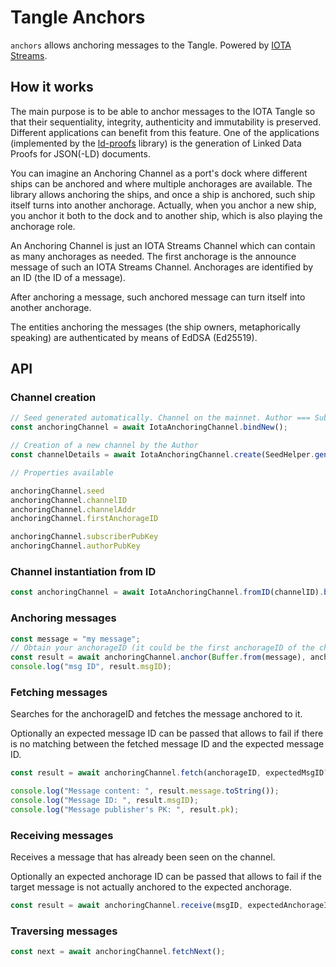 # Tangle Anchors

 `anchors` allows anchoring messages to the Tangle. Powered by [IOTA Streams](https://github.com/iotaledger/streams).  

## How it works

The main purpose is to be able to anchor messages to the IOTA Tangle so that their sequentiality, integrity, authenticity and immutability is preserved. Different applications can benefit from this feature. One of the applications (implemented by the [ld-proofs](../ld-proofs) library) is the generation of Linked Data Proofs for JSON(-LD) documents. 

You can imagine an Anchoring Channel as a port's dock where different ships can be anchored and where multiple anchorages are available. The library allows anchoring the ships, and once a ship is anchored, such ship itself turns into another anchorage. Actually, when you anchor a new ship, you anchor it both to the dock and to another ship, which is also playing the anchorage role.

An Anchoring Channel is just an IOTA Streams Channel which can contain as many anchorages as needed. The first anchorage is the announce message of such an IOTA Streams Channel. Anchorages are identified by an ID (the ID of a message). 

After anchoring a message, such anchored message can turn itself into another anchorage. 

The entities anchoring the messages (the ship owners, metaphorically speaking) are authenticated by means of EdDSA (Ed25519). 

## API

### Channel creation

```ts
// Seed generated automatically. Channel on the mainnet. Author === Subscriber. 
const anchoringChannel = await IotaAnchoringChannel.bindNew();

// Creation of a new channel by the Author
const channelDetails = await IotaAnchoringChannel.create(SeedHelper.generateSeed());

// Properties available

anchoringChannel.seed
anchoringChannel.channelID
anchoringChannel.channelAddr
anchoringChannel.firstAnchorageID

anchoringChannel.subscriberPubKey
anchoringChannel.authorPubKey
```

### Channel instantiation from ID

```ts
const anchoringChannel = await IotaAnchoringChannel.fromID(channelID).bind(seed);
```

### Anchoring messages

```ts
const message = "my message";
// Obtain your anchorageID (it could be the first anchorageID of the channel)
const result = await anchoringChannel.anchor(Buffer.from(message), anchorageID);
console.log("msg ID", result.msgID);
```

### Fetching messages

Searches for the anchorageID and fetches the message anchored to it. 


Optionally an expected message ID can be passed that allows to fail 
if there is no matching between the fetched message ID and the expected message ID. 

```ts
const result = await anchoringChannel.fetch(anchorageID, expectedMsgID?);

console.log("Message content: ", result.message.toString());
console.log("Message ID: ", result.msgID);
console.log("Message publisher's PK: ", result.pk);
``` 

### Receiving messages

Receives a message that has already been seen on the channel. 


Optionally an expected anchorage ID can be passed that allows to fail 
if the target message is not actually anchored to the expected anchorage. 

```ts
const result = await anchoringChannel.receive(msgID, expectedAnchorageID?);
``` 

### Traversing messages

```ts
const next = await anchoringChannel.fetchNext();
```
